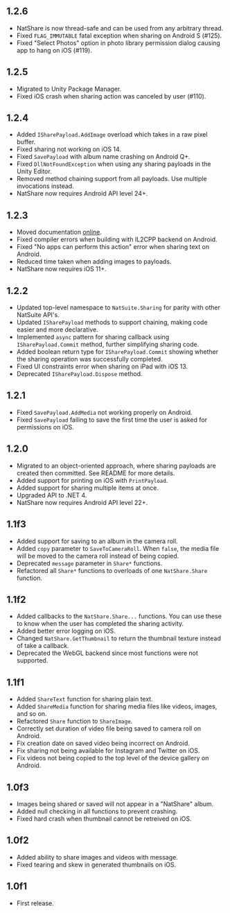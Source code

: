 ## 1.2.6
+ NatShare is now thread-safe and can be used from any arbitrary thread.
+ Fixed `FLAG_IMMUTABLE` fatal exception when sharing on Android S (#125).
+ Fixed "Select Photos" option in photo library permission dialog causing app to hang on iOS (#119).

## 1.2.5
+ Migrated to Unity Package Manager.
+ Fixed iOS crash when sharing action was canceled by user (#110).

## 1.2.4
+ Added `ISharePayload.AddImage` overload which takes in a raw pixel buffer.
+ Fixed sharing not working on iOS 14.
+ Fixed `SavePayload` with album name crashing on Android Q+.
+ Fixed `DllNotFoundException` when using any sharing payloads in the Unity Editor.
+ Removed method chaining support from all payloads. Use multiple invocations instead.
+ NatShare now requires Android API level 24+.

## 1.2.3
+ Moved documentation [online](http://docs.natsuite.io/natshare).
+ Fixed compiler errors when building with IL2CPP backend on Android.
+ Fixed "No apps can perform this action" error when sharing text on Android.
+ Reduced time taken when adding images to payloads.
+ NatShare now requires iOS 11+.

## 1.2.2
+ Updated top-level namespace to `NatSuite.Sharing` for parity with other NatSuite API's.
+ Updated `ISharePayload` methods to support chaining, making code easier and more declarative.
+ Implemented `async` pattern for sharing callback using `ISharePayload.Commit` method, further simplifying sharing code.
+ Added boolean return type for `ISharePayload.Commit` showing whether the sharing operation was successfully completed.
+ Fixed UI constraints error when sharing on iPad with iOS 13.
+ Deprecated `ISharePayload.Dispose` method.

## 1.2.1
+ Fixed `SavePayload.AddMedia` not working properly on Android.
+ Fixed `SavePayload` failing to save the first time the user is asked for permissions on iOS.

## 1.2.0
+ Migrated to an object-oriented approach, where sharing payloads are created then committed. See README for more details.
+ Added support for printing on iOS with `PrintPayload`.
+ Added support for sharing multiple items at once.
+ Upgraded API to .NET 4.
+ NatShare now requires Android API level 22+.

## 1.1f3
+ Added support for saving to an album in the camera roll.
+ Added `copy` parameter to `SaveToCameraRoll`. When `false`, the media file will be moved to the camera roll instead of being copied.
+ Deprecated `message` parameter in `Share*` functions.
+ Refactored all `Share*` functions to overloads of one `NatShare.Share` function.

## 1.1f2
+ Added callbacks to the `NatShare.Share...` functions. You can use these to know when the user has completed the sharing activity.
+ Added better error logging on iOS.
+ Changed `NatShare.GetThumbnail` to return the thumbnail texture instead of take a callback.
+ Deprecated the WebGL backend since most functions were not supported.

## 1.1f1
+ Added `ShareText` function for sharing plain text.
+ Added `ShareMedia` function for sharing media files like videos, images, and so on.
+ Refactored `Share` function to `ShareImage`.
+ Correctly set duration of video file being saved to camera roll on Android.
+ Fix creation date on saved video being incorrect on Android.
+ Fix sharing not being available for Instagram and Twitter on iOS.
+ Fix videos not being copied to the top level of the device gallery on Android.

## 1.0f3
+ Images being shared or saved will not appear in a "NatShare" album.
+ Added null checking in all functions to prevent crashing.
+ Fixed hard crash when thumbnail cannot be retreived on iOS.

## 1.0f2
+ Added ability to share images and videos with message.
+ Fixed tearing and skew in generated thumbnails on iOS.

## 1.0f1
+ First release.